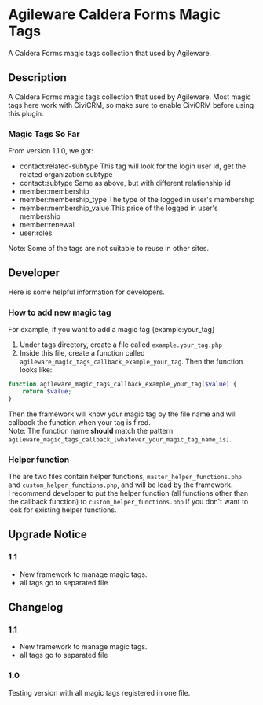 # Agileware Caldera Forms Magic Tags
A Caldera Forms magic tags collection that used by Agileware.

## Description
A Caldera Forms magic tags collection that used by Agileware. Most magic tags here work with CiviCRM, so make sure to enable CiviCRM before using this plugin.

### Magic Tags So Far
From version 1.1.0, we got:
- contact:related-subtype   This tag will look for the login user id, get the related organization subtype
- contact:subtype           Same as above, but with different relationship id
- member:membership         
- member:membership_type    The type of the logged in user's membership
- member:membership_value   This price of the logged in user's membership
- member:renewal            
- user:roles                

Note: Some of the tags are not suitable to reuse in other sites.

## Developer
Here is some helpful information for developers.

### How to add new magic tag
For example, if you want to add a magic tag {example:your_tag}

1. Under tags directory, create a file called `example.your_tag.php`
1. Inside this file, create a function called `agileware_magic_tags_callback_example_your_tag`. Then the function looks like:  
```php
function agileware_magic_tags_callback_example_your_tag($value) {
    return $value;
}
```

Then the framework will know your magic tag by the file name and will callback the function when your tag is fired.  
Note: The function name **should** match the pattern `agileware_magic_tags_callback_[whatever_your_magic_tag_name_is]`.

### Helper function
The are two files contain helper functions, `master_helper_functions.php` and `custom_helper_functions.php`, and will be load by the framework.  
I recommend developer to put the helper function (all functions other than the callback function) to `custom_helper_functions.php` if you don't want to look for existing helper functions.  

## Upgrade Notice

### 1.1
* New framework to manage magic tags.
* all tags go to separated file

## Changelog

### 1.1
* New framework to manage magic tags.
* all tags go to separated file

### 1.0
Testing version with all magic tags registered in one file.